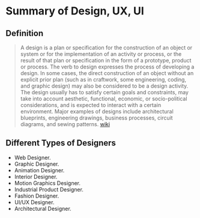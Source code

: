 # Summary of Design, UX, UI

## Definition

> A design is a plan or specification for the construction of an object or system or for the implementation of an activity or process, or the result of that plan or specification in the form of a prototype, product or process. The verb to design expresses the process of developing a design. In some cases, the direct construction of an object without an explicit prior plan (such as in craftwork, some engineering, coding, and graphic design) may also be considered to be a design activity. The design usually has to satisfy certain goals and constraints, may take into account aesthetic, functional, economic, or socio-political considerations, and is expected to interact with a certain environment. Major examples of designs include architectural blueprints, engineering drawings, business processes, circuit diagrams, and sewing patterns. [wiki](https://en.wikipedia.org/wiki/Design)

## Different Types of Designers
- Web Designer.
- Graphic Designer.
- Animation Designer.
- Interior Designer.
- Motion Graphics Designer.
- Industrial Product Designer.
- Fashion Designer.
- UI/UX Designer.
- Architectural Designer.

